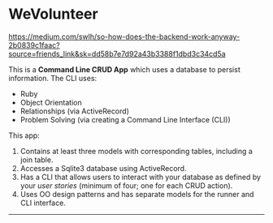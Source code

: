 WeVolunteer
========================

https://medium.com/swlh/so-how-does-the-backend-work-anyway-2b0839c1faac?source=friends_link&sk=dd58b7e7d92a43b3388f1dbd3c34cd5a

This is a  **Command Line CRUD App** which uses a database to persist information. The CLI uses:

- Ruby
- Object Orientation
- Relationships (via ActiveRecord)
- Problem Solving (via creating a Command Line Interface (CLI))

This app:

1. Contains at least three models with corresponding tables, including a join table.
2. Accesses a Sqlite3 database using ActiveRecord.
3. Has a CLI that allows users to interact with your database as defined by your _user stories_ (minimum of four; one for each CRUD action).
4. Uses OO design patterns and has separate models for the runner and CLI interface.

---




